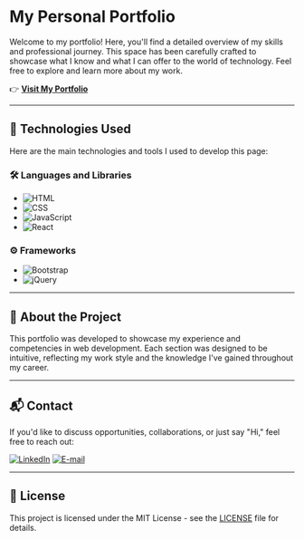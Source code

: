 # My Personal Portfolio

Welcome to my portfolio! Here, you'll find a detailed overview of my skills and professional journey. This space has been carefully crafted to showcase what I know and what I can offer to the world of technology. Feel free to explore and learn more about my work.

👉 **[Visit My Portfolio](https://dnaka27.github.io/Portfolio_4/)**

---

## 🚀 Technologies Used

Here are the main technologies and tools I used to develop this page:

### 🛠️ **Languages and Libraries**
- ![HTML](https://img.shields.io/badge/HTML-E34F26?style=for-the-badge&logo=html5&logoColor=white)
- ![CSS](https://img.shields.io/badge/CSS-1572B6?style=for-the-badge&logo=css3&logoColor=white)
- ![JavaScript](https://img.shields.io/badge/JavaScript-F7DF1E?style=for-the-badge&logo=javascript&logoColor=white)
- ![React](https://img.shields.io/badge/React-61DAFB?style=for-the-badge&logo=react&logoColor=white)

### ⚙️ **Frameworks**
- ![Bootstrap](https://img.shields.io/badge/Bootstrap-5C2D91?style=for-the-badge&logo=bootstrap&logoColor=white)
- ![jQuery](https://img.shields.io/badge/jQuery-0769AD?style=for-the-badge&logo=jquery&logoColor=white)

---

## 📝 About the Project

This portfolio was developed to showcase my experience and competencies in web development. Each section was designed to be intuitive, reflecting my work style and the knowledge I've gained throughout my career.

---

## 📬 Contact

If you'd like to discuss opportunities, collaborations, or just say "Hi," feel free to reach out:

[![LinkedIn](https://img.shields.io/badge/LinkedIn-78d?style=for-the-badge&logo=linkedin&logoColor=0A0AAF)](https://www.linkedin.com/in/diogo-oike-kanefuku-23639b223/) 
[![E-mail](https://img.shields.io/badge/-Email-e9a?style=for-the-badge&logo=gmail&logoColor=E94D5F)](mailto:diogooikejapan@gmail.com)

---

## 📝 License

This project is licensed under the MIT License - see the [LICENSE](LICENSE.txt) file for details.
